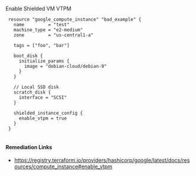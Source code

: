 
Enable Shielded VM VTPM

```hcl
 resource "google_compute_instance" "bad_example" {
   name         = "test"
   machine_type = "e2-medium"
   zone         = "us-central1-a"
 
   tags = ["foo", "bar"]
 
   boot_disk {
     initialize_params {
       image = "debian-cloud/debian-9"
     }
   }
 
   // Local SSD disk
   scratch_disk {
     interface = "SCSI"
   }
 
   shielded_instance_config {
     enable_vtpm = true
   }
 }
 
```

#### Remediation Links
 - https://registry.terraform.io/providers/hashicorp/google/latest/docs/resources/compute_instance#enable_vtpm

